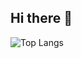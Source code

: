 ## Hi there 👋

<!--
**Ekreke/Ekreke** is a ✨ _special_ ✨ repository because its `README.md` (this file) appears on your GitHub profile.
Here are some ideas to get you started:

- 🔭 I’m currently working on ...
- 🌱 I’m currently learning ...
- 👯 I’m looking to collaborate on ...
- 🤔 I’m looking for help with ...
- 💬 Ask me about ...
- 📫 How to reach me: ...
- 😄 Pronouns: ...
- ⚡ Fun fact: ...
-->
![Top Langs](https://github-readme-stats.vercel.app/api/top-langs/?username=Ekreke&layout=compact)

<!--[![Top Langs](https://readme-eight-delta.vercel.app/api/top-langs/?username=Ekreke&layout=compact)](https://github.com/anuraghazra/github-readme-stats)
-->
